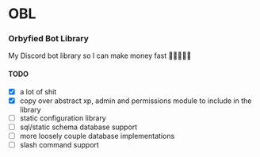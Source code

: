 # OBL
### Orbyfied Bot Library
My Discord bot library so I can make money fast 🤑🤑🤑🤑🤑

#### TODO
- [x] a lot of shit
- [x] copy over abstract xp, admin and permissions module to include in the library
- [ ] static configuration library
- [ ] sql/static schema database support
- [ ] more loosely couple database implementations
- [ ] slash command support